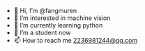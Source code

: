 - 👋 Hi, I’m @fangmuren
- 👀 I’m interested in machine vision
- 🌱 I’m currently learning python
- 💞️ I’m a student now
- 📫 How to reach me 2236981244@qq.com

<!---
fangmuren/fangmuren is a ✨ special ✨ repository because its `README.md` (this file) appears on your GitHub profile.
You can click the Preview link to take a look at your changes.
--->
